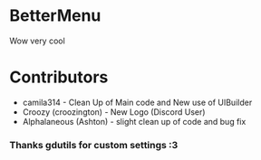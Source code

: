 # BetterMenu
Wow very cool

# Contributors
* camila314 - Clean Up of Main code and New use of UIBuilder
* Croozy (croozington) - New Logo (Discord User)
* Alphalaneous (Ashton) - slight clean up of code and bug fix
### Thanks gdutils for custom settings :3